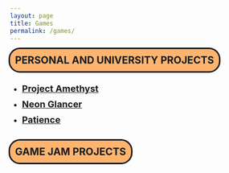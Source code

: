 ```yaml
---
layout: page
title: Games
permalink: /games/
---
```


<style>

.textstyle {
    outline: 3px solid;
    background-color: #ffb46e;
    font-weight: bold;
    border-radius: 20px;
    width: max-content;
    height: max-content;
    padding: 10px;
    font-size: 20px;
}

.linkstyle {
    padding-top: 10px;
    font-weight: bold;
    font-size: 18px;
}

</style>



<div class="textstyle">
PERSONAL AND UNIVERSITY PROJECTS
</div>


<ul>
    <li>
        <div class="linkstyle">
            <a href="https://ozoney1911.github.io/games/projectamethyst/">Project Amethyst</a>
        </div>
    </li>
    <li>
        <div class="linkstyle">
            <a href="https://ozoney1911.github.io/games/neonglancer/">Neon Glancer</a>
        </div>
    </li>
    <li>
        <div class="linkstyle">
            <a href="https://ozoney1911.github.io/games/patience/">Patience</a>
        </div>
    </li>

</ul>


<br>

<div class="textstyle">
GAME JAM PROJECTS
</div>
